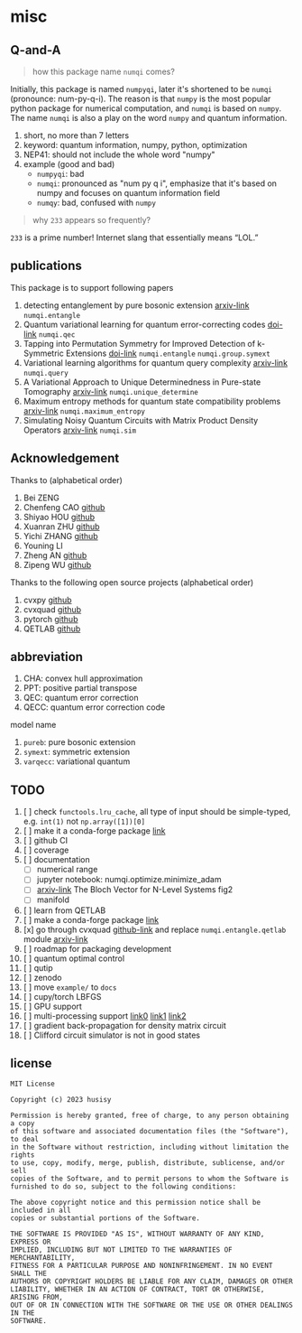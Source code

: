 # misc

## Q-and-A

> how this package name `numqi` comes?

Initially, this package is named `numpyqi`, later it's shortened to be `numqi` (pronounce: num-py-q-i). The reason is that `numpy` is the most popular python package for numerical computation, and `numqi` is based on `numpy`. The name `numqi` is also a play on the word `numpy` and quantum information.

1. short, no more than 7 letters
2. keyword: quantum information, numpy, python, optimization
3. NEP41: should not include the whole word "numpy"
4. example (good and bad)
    * `numpyqi`: bad
    * `numqi`: pronounced as "num py q i", emphasize that it's based on numpy and focuses on quantum information field
    * `numqy`: bad, confused with `numpy`

> why `233` appears so frequently?

`233` is a prime number! Internet slang that essentially means “LOL.”

## publications

This package is to support following papers

1. detecting entanglement by pure bosonic extension [arxiv-link](https://arxiv.org/abs/2209.10934) `numqi.entangle`
2. Quantum variational learning for quantum error-correcting codes [doi-link](https://doi.org/10.22331/q-2022-10-06-828) `numqi.qec`
3. Tapping into Permutation Symmetry for Improved Detection of k-Symmetric Extensions [doi-link](https://doi.org/10.3390/e25101425) `numqi.entangle` `numqi.group.symext`
4. Variational learning algorithms for quantum query complexity [arxiv-link](https://arxiv.org/abs/2205.07449) `numqi.query`
5. A Variational Approach to Unique Determinedness in Pure-state Tomography [arxiv-link](https://arxiv.org/abs/2305.10811) `numqi.unique_determine`
6. Maximum entropy methods for quantum state compatibility problems [arxiv-link](https://arxiv.org/abs/2207.11645) `numqi.maximum_entropy`
7. Simulating Noisy Quantum Circuits with Matrix Product Density Operators [arxiv-link](https://arxiv.org/abs/2004.02388) `numqi.sim`

## Acknowledgement

Thanks to (alphabetical order)

1. Bei ZENG
2. Chenfeng CAO [github](https://github.com/caochenfeng)
3. Shiyao HOU [github](https://github.com/houbigdream)
4. Xuanran ZHU [github](https://github.com/Sunny-Zhu-613)
5. Yichi ZHANG [github](https://github.com/Yichi-Lionel-Cheung)
6. Youning LI
7. Zheng AN [github](https://github.com/Plmono)
8. Zipeng WU [github](https://github.com/wuzp15)

Thanks to the following open source projects (alphabetical order)

1. cvxpy [github](https://github.com/cvxpy/cvxpy)
2. cvxquad [github](https://github.com/hfawzi/cvxquad)
3. pytorch [github](https://github.com/pytorch/pytorch)
4. QETLAB [github](https://github.com/nathanieljohnston/QETLAB)

## abbreviation

1. CHA: convex hull approximation
2. PPT: positive partial transpose
3. QEC: quantum error correction
4. QECC: quantum error correction code

model name

1. `pureb`: pure bosonic extension
2. `symext`: symmetric extension
3. `varqecc`: variational quantum

## TODO

1. [ ] check `functools.lru_cache`, all type of input should be simple-typed, e.g. `int(1)` not `np.array([1])[0]`
2. [ ] make it a conda-forge package [link](https://conda-forge.org/docs/maintainer/adding_pkgs.html#the-staging-process)
3. [ ] github CI
4. [ ] coverage
5. [ ] documentation
    * [ ] numerical range
    * [ ] jupyter notebook: numqi.optimize.minimize_adam
    * [ ] [arxiv-link](https://arxiv.org/abs/quant-ph/0301152) The Bloch Vector for N-Level Systems fig2
    * [ ] manifold
6. [ ] learn from QETLAB
7. [ ] make a conda-forge package [link](https://conda-forge.org/docs/maintainer/adding_pkgs.html#the-staging-process)
8. [x] go through cvxquad [github-link](https://github.com/hfawzi/cvxquad) and replace `numqi.entangle.qetlab` module [arxiv-link](https://arxiv.org/abs/1705.00812)
9. [ ] roadmap for packaging development
10. [ ] quantum optimal control
11. [ ] qutip
12. [ ] zenodo
13. [ ] move `example/` to `docs`
14. [ ] cupy/torch LBFGS
15. [ ] GPU support
16. [ ] multi-processing support [link0](https://github.com/pytorch/pytorch/wiki/Autograd-and-Fork) [link1](https://github.com/numpy/numpy/issues/11826) [link2](https://github.com/joblib/threadpoolctl)
17. [ ] gradient back-propagation for density matrix circuit
18. [ ] Clifford circuit simulator is not in good states

## license

```text
MIT License

Copyright (c) 2023 husisy

Permission is hereby granted, free of charge, to any person obtaining a copy
of this software and associated documentation files (the "Software"), to deal
in the Software without restriction, including without limitation the rights
to use, copy, modify, merge, publish, distribute, sublicense, and/or sell
copies of the Software, and to permit persons to whom the Software is
furnished to do so, subject to the following conditions:

The above copyright notice and this permission notice shall be included in all
copies or substantial portions of the Software.

THE SOFTWARE IS PROVIDED "AS IS", WITHOUT WARRANTY OF ANY KIND, EXPRESS OR
IMPLIED, INCLUDING BUT NOT LIMITED TO THE WARRANTIES OF MERCHANTABILITY,
FITNESS FOR A PARTICULAR PURPOSE AND NONINFRINGEMENT. IN NO EVENT SHALL THE
AUTHORS OR COPYRIGHT HOLDERS BE LIABLE FOR ANY CLAIM, DAMAGES OR OTHER
LIABILITY, WHETHER IN AN ACTION OF CONTRACT, TORT OR OTHERWISE, ARISING FROM,
OUT OF OR IN CONNECTION WITH THE SOFTWARE OR THE USE OR OTHER DEALINGS IN THE
SOFTWARE.
```
